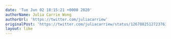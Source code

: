 ```yaml
---
date: 'Tue Jun 02 18:15:21 +0000 2020'
authorName: Julia Carrie Wong
authorUrl: 'https://twitter.com/juliacarriew'
originalPost: 'https://twitter.com/juliacarriew/status/1267882512723763201'
layout: like
---
```

